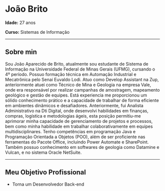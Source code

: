 # João Brito

**Idade:** 27 anos

**Curso:** Sistemas de Informação

---

## Sobre min

Sou João Aparecido de Brito, atualmente sou estudante de Sistema de Informação na Universidade Federal de Minas Gerais (UFMG), cursando o 4º período. Possuo formação técnica em Automação Industrial e Mecatrônica pelo Senai Euvaldo Lodi. Atuo como Develop Assistant na Zup, anteriormente atuei como Técnico de Mina e Geologia na empresa Vale, onde era responsável por realizar campanhas de amostragem, mapeamento geológico e gestão de equipes. Está experiencia me proporcionou um sólido conhecimento prático e a capacidade de trabalhar de forma eficiente em ambientes dinâmicos e desafiadores. Anteriormente, fui Analista Administrativo na Dti Digital, onde desenvolvi habilidades em finanças, compras, logística e metodologias ágeis, esta posição permitiu-me aprimorar minha capacidade de gerenciamento de projetos e processos, bem como minha habilidade em trabalhar colaborativamente em equipes multidisciplinares. Tenho competências em programação Java e Programação Orientada a Objetos (POO), além de ser proficiente nas ferramentas do Pacote Office, incluindo Power Automate e SharePoint. Também possuo conhecimento em softwares de geologia como Datamine e Vulcan, e no sistema Oracle NetSuite.

---

## Meu Objetivo Profissional

- Torna um Desenvolvedor Back-end